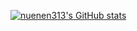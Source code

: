 
[![nuenen313's GitHub stats](https://github-readme-stats.vercel.app/api?username=nuenen313&theme=dark)](https://github.com/anuraghazra/github-readme-stats)
